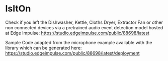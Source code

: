 # IsItOn
Check if you left the Dishwasher, Kettle, Cloths Dryer, Extractor Fan or other non connected devices via a pretrained audio event detection model hosted at Edge Impulse: https://studio.edgeimpulse.com/public/88698/latest

Sample Code adapted from the microphone example available with the library which can be generated here:
https://studio.edgeimpulse.com/public/88698/latest/deployment

